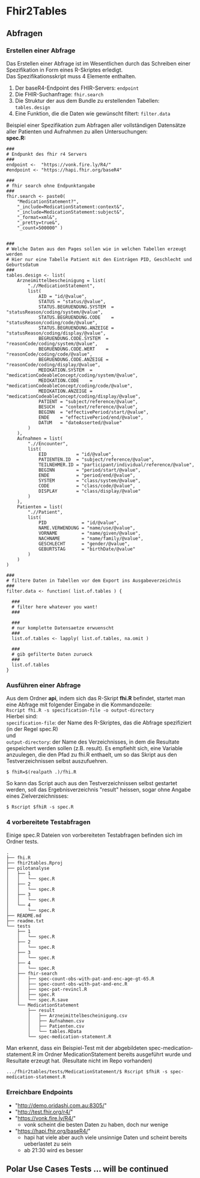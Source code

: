 # Fhir2Tables

## Abfragen
### Erstellen einer Abfrage
Das Erstellen einer Abfrage ist im Wesentlichen durch das Schreiben einer Spezifikation in Form eines R-Skriptes erledigt.  
Das Spezifikationsskript muss 4 Elemente enthalten.
1. Der baseR4-Endpoint des FHIR-Servers:
```endpoint```
2. Die FHIR-Suchanfrage:
```fhir.search```
3. Die Struktur der aus dem Bundle zu erstellenden Tabellen:
```tables.design```
4. Eine Funktion, die die Daten wie gewünscht filtert:
```filter.data```  

Beispiel einer Spezifikation zum Abfragen aller vollständigen Datensätze aller Patienten und Aufnahmen zu allen Untersuchungen:  
**spec.R:**

```
###
# Endpunkt des fhir r4 Servers
###
endpoint <-  "https://vonk.fire.ly/R4/"
#endpoint <- "https://hapi.fhir.org/baseR4"

###
# fhir search ohne Endpunktangabe
###
fhir.search <- paste0(
	"MedicationStatement?",
	"_include=MedicationStatement:context&",
	"_include=MedicationStatement:subject&",
	"_format=xml&",
	"_pretty=true&",
	"_count=500000" )


###
# Welche Daten aus den Pages sollen wie in welchen Tabellen erzeugt werden
# Hier nur eine Tabelle Patient mit den Einträgen PID, Geschlecht und Geburtsdatum
###
tables.design <- list(
	Arzneimittelbescheinigung = list(
		".//MedicationStatement",
		list(
			AID = "id/@value",
			STATUS = "status/@value",
			STATUS.BEGRUENDUNG.SYSTEM  = "statusReason/coding/system/@value",
			STATUS.BEGRUENDUNG.CODE    = "statusReason/coding/code/@value",
			STATUS.BEGRUENDUNG.ANZEIGE = "statusReason/coding/display/@value",
			BEGRUENDUNG.CODE.SYSTEM  = "reasonCode/coding/system/@value",
			BEGRUENDUNG.CODE.WERT    = "reasonCode/coding/code/@value",
			BEGRUENDUNG.CODE.ANZEIGE = "reasonCode/coding/display/@value",
			MEDIKATION.SYSTEM  = "medicationCodeableConcept/coding/system/@value",
			MEDIKATION.CODE    = "medicationCodeableConcept/coding/code/@value",
			MEDIKATION.ANZEIGE = "medicationCodeableConcept/coding/display/@value",
			PATIENT = "subject/reference/@value",
			BESUCH  = "context/reference/@value",
			BEGINN  = "effectivePeriod/start/@value",
			ENDE    = "effectivePeriod/end/@value",
			DATUM   = "dateAsserted/@value"
		)
	),
	Aufnahmen = list(
		".//Encounter",
		list(
			EID           = "id/@value",
			PATIENTEN.ID  = "subject/reference/@value",
			TEILNEHMER.ID = "participant/individual/reference/@value",
			BEGINN        = "period/start/@value",
			ENDE          = "period/end/@value",
			SYSTEM        = "class/system/@value",
			CODE          = "class/code/@value",
			DISPLAY       = "class/display/@value"
		)
	),
	Patienten = list(
		".//Patient",
		list(
			PID             = "id/@value",
			NAME.VERWENDUNG = "name/use/@value",
			VORNAME         = "name/given/@value",
			NACHNAME        = "name/family/@value",
			GESCHLECHT      = "gender/@value",
			GEBURTSTAG      = "birthDate/@value"
		)
	)
)

###
# filtere Daten in Tabellen vor dem Export ins Ausgabeverzeichnis
###
filter.data <- function( list.of.tables ) {

  ###
  # filter here whatever you want!
  ###

  ###
  # nur komplette Datensaetze erwuenscht
  ###
  list.of.tables <- lapply( list.of.tables, na.omit )

  ###
  # gib gefilterte Daten zurueck
  ###
  list.of.tables
}
```
### Ausführen einer Abfrage
Aus dem Ordner **api**, indem sich das R-Skript **fhi.R** befindet, startet man eine Abfrage mit folgender Eingabe in die Kommandozeile:  
```Rscript fhi.R -s specification-file -o output-directory```  
Hierbei sind:  
```specification-file```: der Name des R-Skriptes, das die Abfrage spezifiziert (in der Regel spec.R)  
und  
```output-directory```: der Name des Verzeichnisses, in dem die Resultate gespeichert werden sollen (z.B. result).
Es empfiehlt sich, eine Variable anzuulegen, die den Pfad zu fhi.R enthaelt, um so das Skript aus den Testverzeichnissen selbst auszufuehren.
```
$ fhiR=$(realpath .)/fhi.R
```
So kann das Script auch aus den Testverzeichnissen selbst gestartet werden, soll das Ergebnisverzeichnis "result" heissen, sogar ohne Angabe eines Zielverzeichnisses:
```
$ Rscript $fhiR -s spec.R
```
### 4 vorbereitete Testabfragen
Einige spec.R Dateien von vorbereiteten Testabfragen befinden sich im Ordner tests.  
```
.
├── fhi.R
├── fhir2tables.Rproj
├── pilotanalyse
│   ├── 1
│   │   └── spec.R
│   ├── 2
│   │   └── spec.R
│   ├── 3
│   │   └── spec.R
│   └── 4
│       └── spec.R
├── README.md
├── readme.txt
└── tests
    ├── 1
    │   └── spec.R
    ├── 2
    │   └── spec.R
    ├── 3
    │   └── spec.R
    ├── 4
    │   └── spec.R
    ├── fhir-search
    │   ├── spec-count-obs-with-pat-and-enc-age-gt-65.R
    │   ├── spec-count-obs-with-pat-and-enc.R
    │   ├── spec-pat-revincl.R
    │   ├── spec.R
    │   └── spec.R.save
    └── MedicationStatement
        ├── result
        │   ├── Arzneimittelbescheinigung.csv
        │   ├── Aufnahmen.csv
        │   ├── Patienten.csv
        │   └── tables.RData
        └── spec-medication-statement.R

```  
Man erkennt, dass ein Beispiel-Test mit der abgebildeten spec-medication-statement.R im Ordner MedicationStatement bereits ausgeführt wurde und Resultate erzeugt hat. (Resultate nicht im Repo vorhanden)
```
.../fhir2tables/tests/MedicationStatement/$ Rscript $fhiR -s spec-medication-statement.R
```


### Erreichbare Endpoints  
  - "http://demo.oridashi.com.au:8305/"  
  - "http://test.fhir.org/r4/"  
  - "https://vonk.fire.ly/R4/"  
    - vonk scheint die besten Daten zu haben, doch nur wenige  
  - "https://hapi.fhir.org/baseR4/"  
    - hapi hat viele aber auch viele unsinnige Daten und scheint bereits ueberlastet zu sein
	- ab 21:30 wird es besser  

## Polar Use Cases Tests ... will be continued
